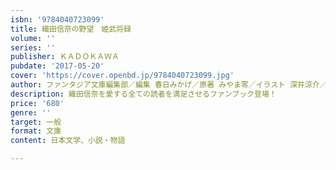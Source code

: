 ```yaml
---
isbn: '9784040723099'
title: 織田信奈の野望　姫武将録
volume: ''
series: ''
publisher: ＫＡＤＯＫＡＷＡ
pubdate: '2017-05-20'
cover: 'https://cover.openbd.jp/9784040723099.jpg'
author: ファンタジア文庫編集部／編集 春日みかげ／原著 みやま零／イラスト 深井涼介／イラスト
description: 織田信奈を愛する全ての読者を満足させるファンブック登場！
price: '680'
genre: ''
target: 一般
format: 文庫
content: 日本文学、小説・物語

---
```

